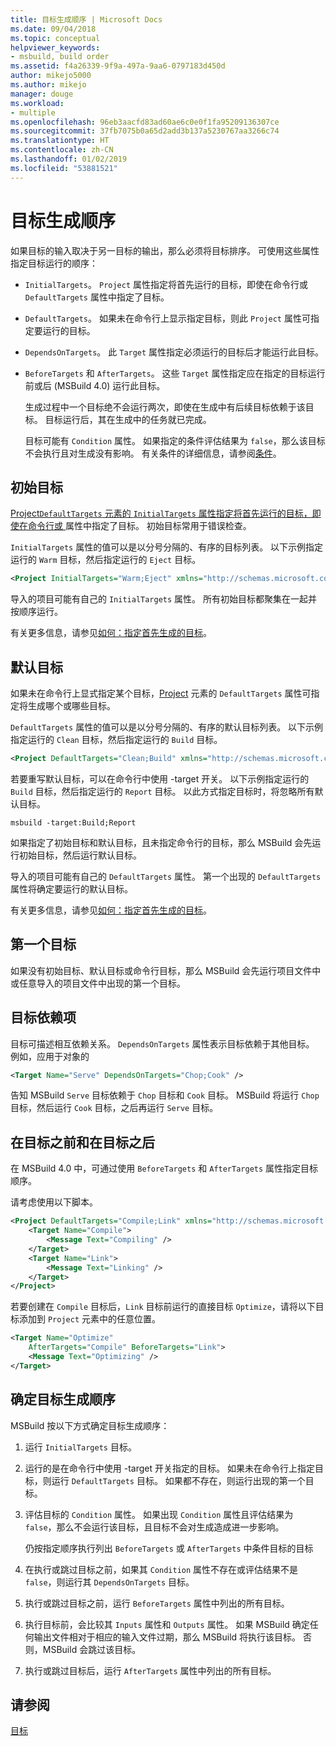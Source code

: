 ```yaml
---
title: 目标生成顺序 | Microsoft Docs
ms.date: 09/04/2018
ms.topic: conceptual
helpviewer_keywords:
- msbuild, build order
ms.assetid: f4a26339-9f9a-497a-9aa6-0797183d450d
author: mikejo5000
ms.author: mikejo
manager: douge
ms.workload:
- multiple
ms.openlocfilehash: 96eb3aacfd83ad60ae6c0e0f1fa95209136307ce
ms.sourcegitcommit: 37fb7075b0a65d2add3b137a5230767aa3266c74
ms.translationtype: HT
ms.contentlocale: zh-CN
ms.lasthandoff: 01/02/2019
ms.locfileid: "53881521"
---
```

# <a name="target-build-order"></a>目标生成顺序
如果目标的输入取决于另一目标的输出，那么必须将目标排序。 可使用这些属性指定目标运行的顺序：  
  
- `InitialTargets`。 `Project` 属性指定将首先运行的目标，即使在命令行或 `DefaultTargets` 属性中指定了目标。  
  
- `DefaultTargets`。 如果未在命令行上显示指定目标，则此 `Project` 属性可指定要运行的目标。  
  
- `DependsOnTargets`。 此 `Target` 属性指定必须运行的目标后才能运行此目标。  
  
- `BeforeTargets` 和 `AfterTargets`。 这些 `Target` 属性指定应在指定的目标运行前或后 (MSBuild 4.0) 运行此目标。  
  
  生成过程中一个目标绝不会运行两次，即使在生成中有后续目标依赖于该目标。 目标运行后，其在生成中的任务就已完成。  
  
  目标可能有 `Condition` 属性。 如果指定的条件评估结果为 `false`，那么该目标不会执行且对生成没有影响。 有关条件的详细信息，请参阅[条件](../msbuild/msbuild-conditions.md)。  
  
## <a name="initial-targets"></a>初始目标  
 [Project`DefaultTargets` 元素的 `InitialTargets` 属性指定将首先运行的目标，即使在命令行或 ](../msbuild/project-element-msbuild.md) 属性中指定了目标。 初始目标常用于错误检查。  
  
 `InitialTargets` 属性的值可以是以分号分隔的、有序的目标列表。 以下示例指定运行的 `Warm` 目标，然后指定运行的 `Eject` 目标。  
  
```xml  
<Project InitialTargets="Warm;Eject" xmlns="http://schemas.microsoft.com/developer/msbuild/2003">  
```  
  
 导入的项目可能有自己的 `InitialTargets` 属性。 所有初始目标都聚集在一起并按顺序运行。  
  
 有关更多信息，请参见[如何：指定首先生成的目标](../msbuild/how-to-specify-which-target-to-build-first.md)。  
  
## <a name="default-targets"></a>默认目标  
 如果未在命令行上显式指定某个目标，[Project](../msbuild/project-element-msbuild.md) 元素的 `DefaultTargets` 属性可指定将生成哪个或哪些目标。  
  
 `DefaultTargets` 属性的值可以是以分号分隔的、有序的默认目标列表。 以下示例指定运行的 `Clean` 目标，然后指定运行的 `Build` 目标。  
  
```xml  
<Project DefaultTargets="Clean;Build" xmlns="http://schemas.microsoft.com/developer/msbuild/2003">  
```  
  
 若要重写默认目标，可以在命令行中使用 -target 开关。 以下示例指定运行的 `Build` 目标，然后指定运行的 `Report` 目标。 以此方式指定目标时，将忽略所有默认目标。  
  
 `msbuild -target:Build;Report`  
  
 如果指定了初始目标和默认目标，且未指定命令行的目标，那么 MSBuild 会先运行初始目标，然后运行默认目标。  
  
 导入的项目可能有自己的 `DefaultTargets` 属性。 第一个出现的 `DefaultTargets` 属性将确定要运行的默认目标。  
  
 有关更多信息，请参见[如何：指定首先生成的目标](../msbuild/how-to-specify-which-target-to-build-first.md)。  
  
## <a name="first-target"></a>第一个目标  
 如果没有初始目标、默认目标或命令行目标，那么 MSBuild 会先运行项目文件中或任意导入的项目文件中出现的第一个目标。  
  
## <a name="target-dependencies"></a>目标依赖项  
 目标可描述相互依赖关系。 `DependsOnTargets` 属性表示目标依赖于其他目标。 例如，应用于对象的  
  
```xml  
<Target Name="Serve" DependsOnTargets="Chop;Cook" />  
```  
  
 告知 MSBuild `Serve` 目标依赖于 `Chop` 目标和 `Cook` 目标。 MSBuild 将运行 `Chop` 目标，然后运行 `Cook` 目标，之后再运行 `Serve` 目标。  
  
## <a name="beforetargets-and-aftertargets"></a>在目标之前和在目标之后  
 在 MSBuild 4.0 中，可通过使用 `BeforeTargets` 和 `AfterTargets` 属性指定目标顺序。  
  
 请考虑使用以下脚本。  
  
```xml  
<Project DefaultTargets="Compile;Link" xmlns="http://schemas.microsoft.com/developer/msbuild/2003">  
    <Target Name="Compile">  
        <Message Text="Compiling" />  
    </Target>  
    <Target Name="Link">  
        <Message Text="Linking" />  
    </Target>  
</Project>  
```  
  
 若要创建在 `Compile` 目标后，`Link` 目标前运行的直接目标 `Optimize`，请将以下目标添加到 `Project` 元素中的任意位置。  
  
```xml  
<Target Name="Optimize"   
    AfterTargets="Compile" BeforeTargets="Link">  
    <Message Text="Optimizing" />  
</Target>  
```  
  
## <a name="determine-the-target-build-order"></a>确定目标生成顺序  
 MSBuild 按以下方式确定目标生成顺序：  
  
1.  运行 `InitialTargets` 目标。  
  
2.  运行的是在命令行中使用 -target 开关指定的目标。 如果未在命令行上指定目标，则运行 `DefaultTargets` 目标。 如果都不存在，则运行出现的第一个目标。  
  
3.  评估目标的 `Condition` 属性。 如果出现 `Condition` 属性且评估结果为 `false`，那么不会运行该目标，且目标不会对生成造成进一步影响。

    仍按指定顺序执行列出 `BeforeTargets` 或 `AfterTargets` 中条件目标的目标
  
4.  在执行或跳过目标之前，如果其 `Condition` 属性不存在或评估结果不是 `false`，则运行其 `DependsOnTargets` 目标。  
  
5.  执行或跳过目标之前，运行 `BeforeTargets` 属性中列出的所有目标。  
  
6.  执行目标前，会比较其 `Inputs` 属性和 `Outputs` 属性。 如果 MSBuild 确定任何输出文件相对于相应的输入文件过期，那么 MSBuild 将执行该目标。 否则，MSBuild 会跳过该目标。  
  
7.  执行或跳过目标后，运行 `AfterTargets` 属性中列出的所有目标。  
  
## <a name="see-also"></a>请参阅  
 [目标](../msbuild/msbuild-targets.md)
